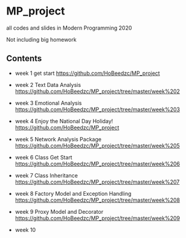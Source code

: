 # MP_project
all codes and slides in Modern Programming 2020

Not including big homework

## Contents

- week 1 
get start
https://github.com/HoBeedzc/MP_project

- week 2 
Text Data Analysis
https://github.com/HoBeedzc/MP_project/tree/master/week%202

- week 3 
Emotional Analysis
https://github.com/HoBeedzc/MP_project/tree/master/week%203

- week 4 
Enjoy the National Day Holiday!
https://github.com/HoBeedzc/MP_project

- week 5 
Network Analysis Package
https://github.com/HoBeedzc/MP_project/tree/master/week%205

- week 6 
Class Get Start
https://github.com/HoBeedzc/MP_project/tree/master/week%206

- week 7 
Class Inheritance
https://github.com/HoBeedzc/MP_project/tree/master/week%207

- week 8 
Factory Model and Exception Handling
https://github.com/HoBeedzc/MP_project/tree/master/week%208

- week 9 
Proxy Model and Decorator
https://github.com/HoBeedzc/MP_project/tree/master/week%209

- week 10 


